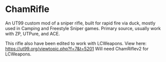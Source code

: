 # ChamRifle
An UT99 custom mod of a sniper rifle, built for rapid fire via duck, mostly used in Camping and Freestyle Sniper games.
Primary source, usually work with ZP, UTPure, and ACE.

This rifle also have been edited to work with LCWeapons.
View here: https://ut99.org/viewtopic.php?f=7&t=5201
Will need ChamRiflev2 for LCWeapons.

